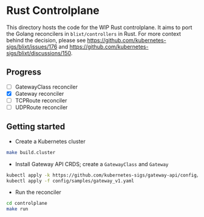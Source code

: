 # Rust Controlplane

This directory hosts the code for the WIP Rust controlplane. It aims to port the Golang reconcilers in `blixt/controllers` in Rust.
For more context behind the decision, please see https://github.com/kubernetes-sigs/blixt/issues/176 and https://github.com/kubernetes-sigs/blixt/discussions/150.

## Progress

- [ ] GatewayClass reconciler
- [x] Gateway reconciler
- [ ] TCPRoute reconciler
- [ ] UDPRoute reconciler

## Getting started

* Create a Kubernetes cluster

```bash
make build.cluster
```

* Install Gateway API CRDS; create a `GatewayClass` and `Gateway`

```bash
kubectl apply -k https://github.com/kubernetes-sigs/gateway-api/config/crd/experimental\?ref\=v1.0.0
kubectl apply -f config/samples/gateway_v1.yaml
```

* Run the reconciler

```bash
cd controlplane
make run
```
